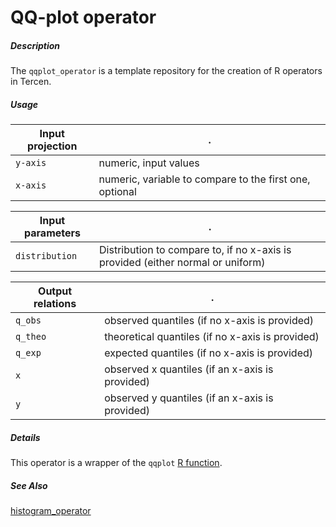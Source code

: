 # QQ-plot operator

##### Description

The `qqplot_operator` is a template repository for the creation of R operators in Tercen.

##### Usage

Input projection|.
---|---
`y-axis`        | numeric, input values 
`x-axis`        | numeric, variable to compare to the first one, optional

Input parameters|.
---|---
`distribution`        | Distribution to compare to, if no x-axis is provided (either normal or uniform)

Output relations|.
---|---
`q_obs`        | observed quantiles (if no x-axis is provided)
`q_theo`        | theoretical quantiles (if no x-axis is provided)
`q_exp`        | expected quantiles (if no x-axis is provided)
`x`        | observed x quantiles (if an x-axis is provided)
`y`        | observed y quantiles (if an x-axis is provided)

##### Details

This operator is a wrapper of the `qqplot` [R function](https://stat.ethz.ch/R-manual/R-devel/library/stats/html/qqnorm.html).

##### See Also

[histogram_operator](https://github.com/tercen/histogram_operator)

